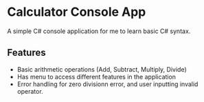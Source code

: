 # Calculator Console App

A simple C# console application for me to learn basic C# syntax.

## Features
- Basic arithmetic operations (Add, Subtract, Multiply, Divide)
- Has menu to access different features in the application
- Error handling for zero divisionn error, and user inputting invalid operator.